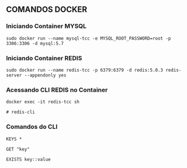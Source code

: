 
## COMANDOS DOCKER

### Iniciando Container MYSQL 

```
sudo docker run --name mysql-tcc -e MYSQL_ROOT_PASSWORD=root -p 3306:3306 -d mysql:5.7

```

### Iniciando Container REDIS

```
sudo docker run --name redis-tcc -p 6379:6379 -d redis:5.0.3 redis-server --appendonly yes
```


### Acessando CLI REDIS no Container

```
docker exec -it redis-tcc sh

# redis-cli

```

### Comandos do CLI

```
KEYS * 

GET "key"

EXISTS key::value

```
